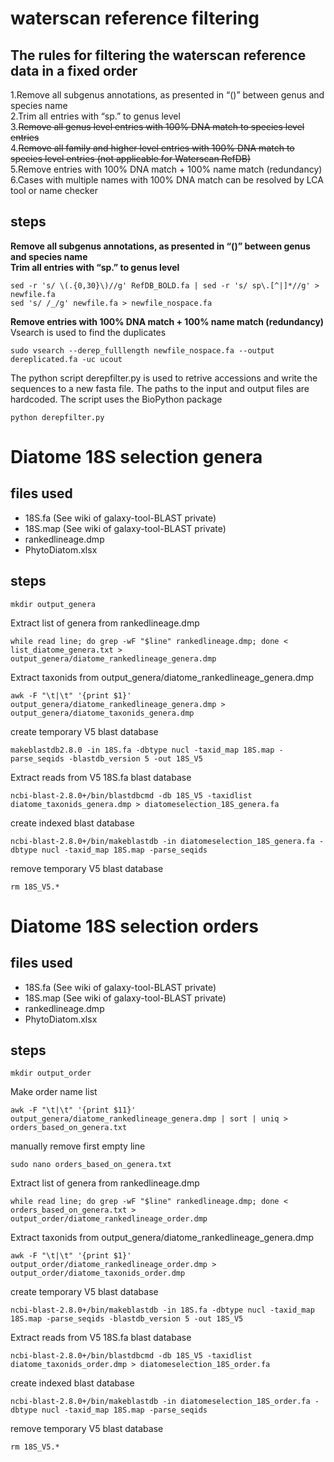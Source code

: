 # waterscan reference filtering
## The rules for filtering the waterscan reference data in a fixed order
1.Remove all subgenus annotations, as presented in “()” between genus and species name<br />
2.Trim all entries with “sp.” to genus level<br />
3.~~Remove all genus level entries with 100% DNA match to species level entries<br />~~
4.~~Remove all family and higher level entries with 100% DNA match to species level entries (not applicable for Waterscan RefDB)~~<br />
5.Remove entries with 100% DNA match + 100% name match (redundancy)<br />
6.Cases with multiple names with 100% DNA match can be resolved by LCA tool or name checker<br />

## steps
**Remove all subgenus annotations, as presented in “()” between genus and species name**<br />
**Trim all entries with “sp.” to genus level**<br />
```
sed -r 's/ \(.{0,30}\)//g' RefDB_BOLD.fa | sed -r 's/ sp\.[^|]*//g' > newfile.fa
sed 's/ /_/g' newfile.fa > newfile_nospace.fa
```
**Remove entries with 100% DNA match + 100% name match (redundancy)**<br />
Vsearch is used to find the duplicates<br />
```
sudo vsearch --derep_fulllength newfile_nospace.fa --output dereplicated.fa -uc ucout
```
The python script derepfilter.py is used to retrive accessions and write the sequences to a new fasta file. The paths to the input and output files are hardcoded. The script uses the BioPython package
```
python derepfilter.py
```

# Diatome 18S selection genera
## files used
* 18S.fa (See wiki of galaxy-tool-BLAST private)
* 18S.map (See wiki of galaxy-tool-BLAST private)
* rankedlineage.dmp
* PhytoDiatom.xlsx

## steps
```
mkdir output_genera
```
Extract list of genera from rankedlineage.dmp
```
while read line; do grep -wF "$line" rankedlineage.dmp; done < list_diatome_genera.txt > output_genera/diatome_rankedlineage_genera.dmp
```
Extract taxonids from output_genera/diatome_rankedlineage_genera.dmp 
```
awk -F "\t|\t" '{print $1}' output_genera/diatome_rankedlineage_genera.dmp > output_genera/diatome_taxonids_genera.dmp 
```
create temporary V5 blast database
```
makeblastdb2.8.0 -in 18S.fa -dbtype nucl -taxid_map 18S.map -parse_seqids -blastdb_version 5 -out 18S_V5
```
Extract reads from V5 18S.fa blast database
```
ncbi-blast-2.8.0+/bin/blastdbcmd -db 18S_V5 -taxidlist diatome_taxonids_genera.dmp > diatomeselection_18S_genera.fa
```
create indexed blast database
```
ncbi-blast-2.8.0+/bin/makeblastdb -in diatomeselection_18S_genera.fa -dbtype nucl -taxid_map 18S.map -parse_seqids
```
remove temporary V5 blast database
```
rm 18S_V5.*
```

# Diatome 18S selection orders
## files used
* 18S.fa (See wiki of galaxy-tool-BLAST private)
* 18S.map (See wiki of galaxy-tool-BLAST private)
* rankedlineage.dmp
* PhytoDiatom.xlsx

## steps
```
mkdir output_order
```
Make order name list
```
awk -F "\t|\t" '{print $11}' output_genera/diatome_rankedlineage_genera.dmp | sort | uniq > orders_based_on_genera.txt
```
manually remove first empty line
```
sudo nano orders_based_on_genera.txt
```
Extract list of genera from rankedlineage.dmp
```
while read line; do grep -wF "$line" rankedlineage.dmp; done < orders_based_on_genera.txt > output_order/diatome_rankedlineage_order.dmp
```
Extract taxonids from output_genera/diatome_rankedlineage_genera.dmp 
```
awk -F "\t|\t" '{print $1}' output_order/diatome_rankedlineage_order.dmp > output_order/diatome_taxonids_order.dmp 
```
create temporary V5 blast database
```
ncbi-blast-2.8.0+/bin/makeblastdb -in 18S.fa -dbtype nucl -taxid_map 18S.map -parse_seqids -blastdb_version 5 -out 18S_V5
```
Extract reads from V5 18S.fa blast database
```
ncbi-blast-2.8.0+/bin/blastdbcmd -db 18S_V5 -taxidlist diatome_taxonids_order.dmp > diatomeselection_18S_order.fa
```
create indexed blast database
```
ncbi-blast-2.8.0+/bin/makeblastdb -in diatomeselection_18S_order.fa -dbtype nucl -taxid_map 18S.map -parse_seqids
```
remove temporary V5 blast database
```
rm 18S_V5.*
```
